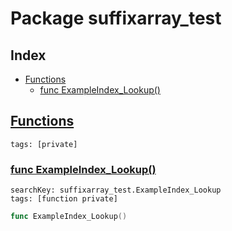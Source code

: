 # Package suffixarray_test

## Index

* [Functions](#func)
    * [func ExampleIndex_Lookup()](#ExampleIndex_Lookup)


## <a id="func" href="#func">Functions</a>

```
tags: [private]
```

### <a id="ExampleIndex_Lookup" href="#ExampleIndex_Lookup">func ExampleIndex_Lookup()</a>

```
searchKey: suffixarray_test.ExampleIndex_Lookup
tags: [function private]
```

```Go
func ExampleIndex_Lookup()
```

